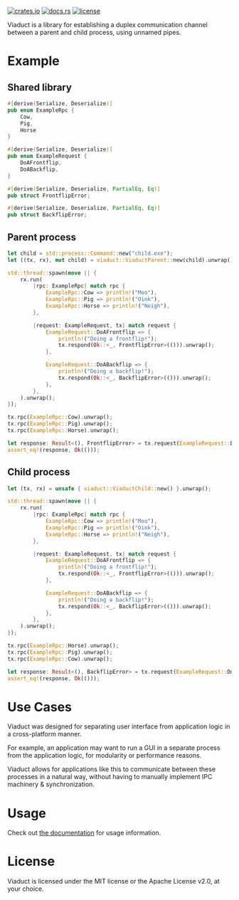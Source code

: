 [![crates.io](https://img.shields.io/crates/v/viaduct.svg)](https://crates.io/crates/viaduct)
[![docs.rs](https://docs.rs/viaduct/badge.svg)](https://docs.rs/viaduct/)
[![license](https://img.shields.io/crates/l/viaduct)](https://github.com/WilliamVenner/viaduct/blob/master/LICENSE)

Viaduct is a library for establishing a duplex communication channel between a parent and child process, using unnamed pipes.

# Example

## Shared library

```rust
#[derive(Serialize, Deserialize)]
pub enum ExampleRpc {
    Cow,
    Pig,
    Horse
}

#[derive(Serialize, Deserialize)]
pub enum ExampleRequest {
    DoAFrontflip,
    DoABackflip,
}

#[derive(Serialize, Deserialize, PartialEq, Eq)]
pub struct FrontflipError;

#[derive(Serialize, Deserialize, PartialEq, Eq)]
pub struct BackflipError;
```

## Parent process

```rust
let child = std::process::Command::new("child.exe");
let ((tx, rx), mut child) = viaduct::ViaductParent::new(child).unwrap().build().unwrap();

std::thread::spawn(move || {
    rx.run(
        |rpc: ExampleRpc| match rpc {
            ExampleRpc::Cow => println!("Moo"),
            ExampleRpc::Pig => println!("Oink"),
            ExampleRpc::Horse => println!("Neigh"),
        },

        |request: ExampleRequest, tx| match request {
            ExampleRequest::DoAFrontflip => {
                println!("Doing a frontflip!");
                tx.respond(Ok::<_, FrontflipError>(())).unwrap();
            },

            ExampleRequest::DoABackflip => {
                println!("Doing a backflip!");
                tx.respond(Ok::<_, BackflipError>(())).unwrap();
            },
        },
    ).unwrap();
});

tx.rpc(ExampleRpc::Cow).unwrap();
tx.rpc(ExampleRpc::Pig).unwrap();
tx.rpc(ExampleRpc::Horse).unwrap();

let response: Result<(), FrontflipError> = tx.request(ExampleRequest::DoAFrontflip).unwrap();
assert_eq!(response, Ok(()));
```

## Child process

```rust
let (tx, rx) = unsafe { viaduct::ViaductChild::new() }.unwrap();

std::thread::spawn(move || {
    rx.run(
        |rpc: ExampleRpc| match rpc {
            ExampleRpc::Cow => println!("Moo"),
            ExampleRpc::Pig => println!("Oink"),
            ExampleRpc::Horse => println!("Neigh"),
        },

        |request: ExampleRequest, tx| match request {
            ExampleRequest::DoAFrontflip => {
                println!("Doing a frontflip!");
                tx.respond(Ok::<_, FrontflipError>(())).unwrap();
            },

            ExampleRequest::DoABackflip => {
                println!("Doing a backflip!");
                tx.respond(Ok::<_, BackflipError>(())).unwrap();
            },
        },
    ).unwrap();
});

tx.rpc(ExampleRpc::Horse).unwrap();
tx.rpc(ExampleRpc::Pig).unwrap();
tx.rpc(ExampleRpc::Cow).unwrap();

let response: Result<(), BackflipError> = tx.request(ExampleRequest::DoABackflip).unwrap();
assert_eq!(response, Ok(()));
```

# Use Cases

Viaduct was designed for separating user interface from application logic in a cross-platform manner.

For example, an application may want to run a GUI in a separate process from the application logic, for modularity or performance reasons.

Viaduct allows for applications like this to communicate between these processes in a natural way, without having to manually implement IPC machinery & synchronization.

# Usage

Check out [the documentation](https://docs.rs/viaduct/) for usage information.

# License

Viaduct is licensed under the MIT license or the Apache License v2.0, at your choice.